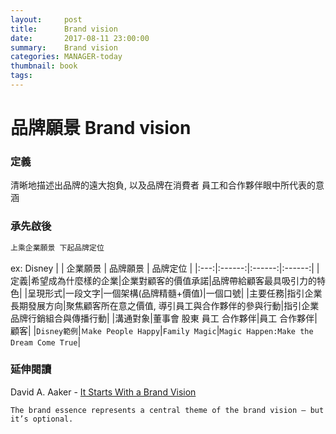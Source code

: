 ```yaml
---
layout:     post
title:      Brand vision 
date:       2017-08-11 23:00:00
summary:    Brand vision
categories: MANAGER-today 
thumbnail: book
tags:
---
```


# 品牌願景 Brand vision

### 定義 
清晰地描述出品牌的遠大抱負, 以及品牌在消費者 員工和合作夥伴眼中所代表的意涵

### 承先啟後 
```bash
上乘企業願景 下起品牌定位
```
ex: Disney
| | 企業願景 | 品牌願景 | 品牌定位 |
|:---:|:------:|:------:|:------:|
|定義|希望成為什麼樣的企業|企業對顧客的價值承諾|品牌帶給顧客最具吸引力的特色|
|呈現形式|一段文字|一個架構(品牌精髓+價值)|一個口號|
|主要任務|指引企業長期發展方向|聚焦顧客所在意之價值, 導引員工與合作夥伴的參與行動|指引企業品牌行銷組合與傳播行動|
|溝通對象|董事會 股東 員工 合作夥伴|員工 合作夥伴|顧客|
|`Disney範例`|`Ｍake People Happy`|`Family Magic`|`Magic Happen:Make the Dream Come True`|


### 延伸閱讀 
David A. Aaker - [It Starts With a Brand Vision](https://www.prophet.com/thinking/2014/03/185-it-starts-with-a-brand-vision/) 
```
The brand essence represents a central theme of the brand vision – but it’s optional.
```


